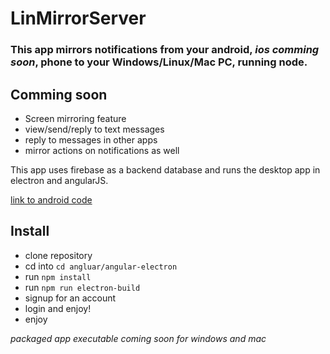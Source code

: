 # LinMirrorServer

### This app mirrors notifications from your android, _ios comming soon_, phone to your Windows/Linux/Mac PC, running node. 

## Comming soon
- Screen mirroring feature
- view/send/reply to text messages
- reply to messages in other apps
- mirror actions on notifications as well

This app uses firebase as a backend database and runs the desktop app in electron and angularJS. 
 
[link to android code](https://github.com/shaqer1/LinMirror)

## Install

- clone repository
- cd into `cd angluar/angular-electron`
- run `npm install`
- run `npm run electron-build`
- signup for an account
- login and enjoy!
- enjoy

_packaged app executable coming soon for windows and mac_
